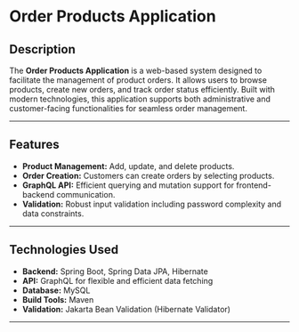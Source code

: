 # Order Products Application

## Description
The **Order Products Application** is a web-based system designed to facilitate the management of product orders. It allows users to browse products, create new orders, and track order status efficiently. Built with modern technologies, this application supports both administrative and customer-facing functionalities for seamless order management.

---

## Features
- **Product Management:** Add, update, and delete products.
- **Order Creation:** Customers can create orders by selecting products.
- **GraphQL API:** Efficient querying and mutation support for frontend-backend communication.
- **Validation:** Robust input validation including password complexity and data constraints.

---

## Technologies Used
- **Backend:** Spring Boot, Spring Data JPA, Hibernate
- **API:** GraphQL for flexible and efficient data fetching
- **Database:** MySQL 
- **Build Tools:** Maven 
- **Validation:** Jakarta Bean Validation (Hibernate Validator)

---
